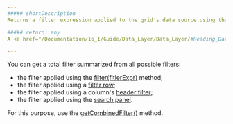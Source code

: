 ```yaml
---
##### shortDescription
Returns a filter expression applied to the grid's data source using the [filter(filterExpr)](/api-reference/10%20UI%20Widgets/dxDataGrid/3%20Methods/filter(filterExpr).md '/Documentation/ApiReference/UI_Widgets/dxDataGrid/Methods/#filterfilterExpr') method.

##### return: any
A <a href="/Documentation/16_1/Guide/Data_Layer/Data_Layer/#Reading_Data/Filtering">filter expression</a>.

---
```

You can get a total filter summarized from all possible filters:

- the filter applied using the [filter(fitlerExpr)](/api-reference/10%20UI%20Widgets/dxDataGrid/3%20Methods/filter(filterExpr).md '/Documentation/ApiReference/UI_Widgets/dxDataGrid/Methods/#filterfilterExpr') method;
- the filter applied using a [filter row](/api-reference/10%20UI%20Widgets/dxDataGrid/1%20Configuration/filterRow '/Documentation/ApiReference/UI_Widgets/dxDataGrid/Configuration/filterRow/');
- the filter applied using a column's [header filter](/api-reference/10%20UI%20Widgets/dxDataGrid/1%20Configuration/headerFilter '/Documentation/ApiReference/UI_Widgets/dxDataGrid/Configuration/headerFilter/');
- the filter applied using the [search panel](/api-reference/10%20UI%20Widgets/dxDataGrid/1%20Configuration/searchPanel '/Documentation/ApiReference/UI_Widgets/dxDataGrid/Configuration/searchPanel/').

For this purpose, use the [getCombinedFilter()](/api-reference/10%20UI%20Widgets/dxDataGrid/3%20Methods/getCombinedFilter().md '/Documentation/ApiReference/UI_Widgets/dxDataGrid/Methods/#getCombinedFilter') method.